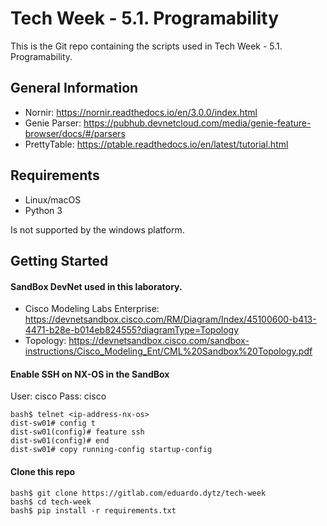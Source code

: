 # Tech Week - 5.1. Programability

This is the Git repo containing the scripts used in Tech Week - 5.1. Programability.

## General Information

- Nornir: https://nornir.readthedocs.io/en/3.0.0/index.html
- Genie Parser: https://pubhub.devnetcloud.com/media/genie-feature-browser/docs/#/parsers
- PrettyTable: https://ptable.readthedocs.io/en/latest/tutorial.html

## Requirements

- Linux/macOS
- Python 3

Is not supported by the windows platform.


## Getting Started

#### SandBox DevNet used in this laboratory.

- Cisco Modeling Labs Enterprise: https://devnetsandbox.cisco.com/RM/Diagram/Index/45100600-b413-4471-b28e-b014eb824555?diagramType=Topology
- Topology: https://devnetsandbox.cisco.com/sandbox-instructions/Cisco_Modeling_Ent/CML%20Sandbox%20Topology.pdf

#### Enable SSH on NX-OS in the SandBox

User: cisco
Pass: cisco

```
bash$ telnet <ip-address-nx-os>
dist-sw01# config t
dist-sw01(config)# feature ssh
dist-sw01(config)# end
dist-sw01# copy running-config startup-config 
```

#### Clone this repo

```
bash$ git clone https://gitlab.com/eduardo.dytz/tech-week
bash$ cd tech-week
bash$ pip install -r requirements.txt
```